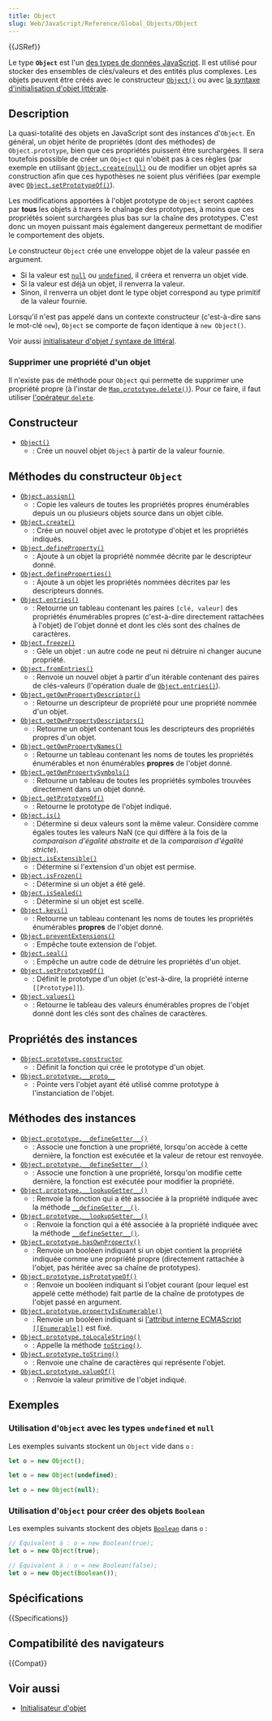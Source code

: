 ```yaml
---
title: Object
slug: Web/JavaScript/Reference/Global_Objects/Object
---
```


{{JSRef}}

Le type **`Object`** est l'un [des types de données JavaScript](/fr/docs/Web/JavaScript/Data_structures). Il est utilisé pour stocker des ensembles de clés/valeurs et des entités plus complexes. Les objets peuvent être créés avec le constructeur [`Object()`](/fr/docs/Web/JavaScript/Reference/Global_Objects/Object/Object) ou avec [la syntaxe d'initialisation d'objet littérale](/fr/docs/Web/JavaScript/Reference/Operators/Object_initializer).

## Description

La quasi-totalité des objets en JavaScript sont des instances d'`Object`. En général, un objet hérite de propriétés (dont des méthodes) de `Object.prototype`, bien que ces propriétés puissent être surchargées. Il sera toutefois possible de créer un `Object` qui n'obéit pas à ces règles (par exemple en utilisant [`Object.create(null)`](/fr/docs/Web/JavaScript/Reference/Global_Objects/Object/create) ou de modifier un objet après sa construction afin que ces hypothèses ne soient plus vérifiées (par exemple avec [`Object.setPrototypeOf()`](/fr/docs/Web/JavaScript/Reference/Global_Objects/Object/setPrototypeOf)).

Les modifications apportées à l'objet prototype de `Object` seront captées par **tous** les objets à travers le chaînage des prototypes, à moins que ces propriétés soient surchargées plus bas sur la chaîne des prototypes. C'est donc un moyen puissant mais également dangereux permettant de modifier le comportement des objets.

Le constructeur `Object` crée une enveloppe objet de la valeur passée en argument.

- Si la valeur est [`null`](/fr/docs/Web/JavaScript/Reference/Operators/null) ou [`undefined`](/fr/docs/Web/JavaScript/Reference/Global_Objects/undefined), il créera et renverra un objet vide.
- Si la valeur est déjà un objet, il renverra la valeur.
- Sinon, il renverra un objet dont le type objet correspond au type primitif de la valeur fournie.

Lorsqu'il n'est pas appelé dans un contexte constructeur (c'est-à-dire sans le mot-clé `new`), `Object` se comporte de façon identique à `new Object()`.

Voir aussi [initialisateur d'objet / syntaxe de littéral](/fr/docs/Web/JavaScript/Reference/Operators/Object_initializer).

### Supprimer une propriété d'un objet

Il n'existe pas de méthode pour `Object` qui permette de supprimer une propriété propre (à l'instar de [`Map.prototype.delete()`](/fr/docs/Web/JavaScript/Reference/Global_Objects/Map/delete)). Pour ce faire, il faut utiliser [l'opérateur `delete`](/fr/docs/Web/JavaScript/Reference/Operators/delete).

## Constructeur

- [`Object()`](/fr/docs/Web/JavaScript/Reference/Global_Objects/Object/Object)
  - : Crée un nouvel objet `Object` à partir de la valeur fournie.

## Méthodes du constructeur `Object`

- [`Object.assign()`](/fr/docs/Web/JavaScript/Reference/Global_Objects/Object/assign)
  - : Copie les valeurs de toutes les propriétés propres énumérables depuis un ou plusieurs objets source dans un objet cible.
- [`Object.create()`](/fr/docs/Web/JavaScript/Reference/Global_Objects/Object/create)
  - : Crée un nouvel objet avec le prototype d'objet et les propriétés indiqués.
- [`Object.defineProperty()`](/fr/docs/Web/JavaScript/Reference/Global_Objects/Object/defineProperty)
  - : Ajoute à un objet la propriété nommée décrite par le descripteur donné.
- [`Object.defineProperties()`](/fr/docs/Web/JavaScript/Reference/Global_Objects/Object/defineProperties)
  - : Ajoute à un objet les propriétés nommées décrites par les descripteurs donnés.
- [`Object.entries()`](/fr/docs/Web/JavaScript/Reference/Global_Objects/Object/entries)
  - : Retourne un tableau contenant les paires `[clé, valeur]` des propriétés énumérables propres (c'est-à-dire directement rattachées à l'objet) de l'objet donné et dont les clés sont des chaînes de caractères.
- [`Object.freeze()`](/fr/docs/Web/JavaScript/Reference/Global_Objects/Object/freeze)
  - : Gèle un objet&nbsp;: un autre code ne peut ni détruire ni changer aucune propriété.
- [`Object.fromEntries()`](/fr/docs/Web/JavaScript/Reference/Global_Objects/Object/fromEntries)
  - : Renvoie un nouvel objet à partir d'un itérable contenant des paires de clés-valeurs (l'opération duale de [`Object.entries()`](/fr/docs/Web/JavaScript/Reference/Global_Objects/Object/entries)).
- [`Object.getOwnPropertyDescriptor()`](/fr/docs/Web/JavaScript/Reference/Global_Objects/Object/getOwnPropertyDescriptor)
  - : Retourne un descripteur de propriété pour une propriété nommée d'un objet.
- [`Object.getOwnPropertyDescriptors()`](/fr/docs/Web/JavaScript/Reference/Global_Objects/Object/getOwnPropertyDescriptors)
  - : Retourne un objet contenant tous les descripteurs des propriétés propres d'un objet.
- [`Object.getOwnPropertyNames()`](/fr/docs/Web/JavaScript/Reference/Global_Objects/Object/getOwnPropertyNames)
  - : Retourne un tableau contenant les noms de toutes les propriétés énumérables et non énumérables **propres** de l'objet donné.
- [`Object.getOwnPropertySymbols()`](/fr/docs/Web/JavaScript/Reference/Global_Objects/Object/getOwnPropertySymbols)
  - : Retourne un tableau de toutes les propriétés symboles trouvées directement dans un objet donné.
- [`Object.getPrototypeOf()`](/fr/docs/Web/JavaScript/Reference/Global_Objects/Object/getPrototypeOf)
  - : Retourne le prototype de l'objet indiqué.
- [`Object.is()`](/fr/docs/Web/JavaScript/Reference/Global_Objects/Object/is)
  - : Détermine si deux valeurs sont la même valeur. Considère comme égales toutes les valeurs NaN (ce qui diffère à la fois de la _comparaison d'égalité abstraite_ et de la _comparaison d'égalité stricte_).
- [`Object.isExtensible()`](/fr/docs/Web/JavaScript/Reference/Global_Objects/Object/isExtensible)
  - : Détermine si l'extension d'un objet est permise.
- [`Object.isFrozen()`](/fr/docs/Web/JavaScript/Reference/Global_Objects/Object/isFrozen)
  - : Détermine si un objet a été gelé.
- [`Object.isSealed()`](/fr/docs/Web/JavaScript/Reference/Global_Objects/Object/isSealed)
  - : Détermine si un objet est scellé.
- [`Object.keys()`](/fr/docs/Web/JavaScript/Reference/Global_Objects/Object/keys)
  - : Retourne un tableau contenant les noms de toutes les propriétés énumérables **propres** de l'objet donné.
- [`Object.preventExtensions()`](/fr/docs/Web/JavaScript/Reference/Global_Objects/Object/preventExtensions)
  - : Empêche toute extension de l'objet.
- [`Object.seal()`](/fr/docs/Web/JavaScript/Reference/Global_Objects/Object/seal)
  - : Empêche un autre code de détruire les propriétés d'un objet.
- [`Object.setPrototypeOf()`](/fr/docs/Web/JavaScript/Reference/Global_Objects/Object/setPrototypeOf)
  - : Définit le prototype d'un objet (c'est-à-dire, la propriété interne `[[Prototype]]`).
- [`Object.values()`](/fr/docs/Web/JavaScript/Reference/Global_Objects/Object/values)
  - : Retourne le tableau des valeurs énumérables propres de l'objet donné dont les clés sont des chaînes de caractères.

## Propriétés des instances

- [`Object.prototype.constructor`](/fr/docs/Web/JavaScript/Reference/Global_Objects/Object/constructor)
  - : Définit la fonction qui crée le prototype d'un objet.
- [`Object.prototype.__proto__`](/fr/docs/Web/JavaScript/Reference/Global_Objects/Object/proto)
  - : Pointe vers l'objet ayant été utilisé comme prototype à l'instanciation de l'objet.

## Méthodes des instances

- [`Object.prototype.__defineGetter__()`](/fr/docs/Web/JavaScript/Reference/Global_Objects/Object/__defineGetter__)
  - : Associe une fonction à une propriété, lorsqu'on accède à cette dernière, la fonction est exécutée et la valeur de retour est renvoyée.
- [`Object.prototype.__defineSetter__()`](/fr/docs/Web/JavaScript/Reference/Global_Objects/Object/__defineSetter__)
  - : Associe une fonction à une propriété, lorsqu'on modifie cette dernière, la fonction est exécutée pour modifier la propriété.
- [`Object.prototype.__lookupGetter__()`](/fr/docs/Web/JavaScript/Reference/Global_Objects/Object/__lookupGetter__)
  - : Renvoie la fonction qui a été associée à la propriété indiquée avec la méthode [`__defineGetter__()`](/fr/docs/Web/JavaScript/Reference/Global_Objects/Object/__defineGetter__).
- [`Object.prototype.__lookupSetter__()`](/fr/docs/Web/JavaScript/Reference/Global_Objects/Object/__lookupSetter__)
  - : Renvoie la fonction qui a été associée à la propriété indiquée avec la méthode [`__defineSetter__()`](/fr/docs/Web/JavaScript/Reference/Global_Objects/Object/__defineSetter__).
- [`Object.prototype.hasOwnProperty()`](/fr/docs/Web/JavaScript/Reference/Global_Objects/Object/hasOwnProperty)
  - : Renvoie un booléen indiquant si un objet contient la propriété indiquée comme une propriété propre (directement rattachée à l'objet, pas héritée avec sa chaîne de prototypes).
- [`Object.prototype.isPrototypeOf()`](/fr/docs/Web/JavaScript/Reference/Global_Objects/Object/isPrototypeOf)
  - : Renvoie un booléen indiquant si l'objet courant (pour lequel est appelé cette méthode) fait partie de la chaîne de prototypes de l'objet passé en argument.
- [`Object.prototype.propertyIsEnumerable()`](/fr/docs/Web/JavaScript/Reference/Global_Objects/Object/propertyIsEnumerable)
  - : Renvoie un booléen indiquant si [l'attribut interne ECMAScript `[[Enumerable]]`](/fr/docs/Web/JavaScript/Data_structures#propriétés) est fixé.
- [`Object.prototype.toLocaleString()`](/fr/docs/Web/JavaScript/Reference/Global_Objects/Object/toLocaleString)
  - : Appelle la méthode [`toString()`](/fr/docs/Web/JavaScript/Reference/Global_Objects/Object/toString).
- [`Object.prototype.toString()`](/fr/docs/Web/JavaScript/Reference/Global_Objects/Object/toString)
  - : Renvoie une chaîne de caractères qui représente l'objet.
- [`Object.prototype.valueOf()`](/fr/docs/Web/JavaScript/Reference/Global_Objects/Object/valueOf)
  - : Renvoie la valeur primitive de l'objet indiqué.

## Exemples

### Utilisation d'`Object` avec les types `undefined` et `null`

Les exemples suivants stockent un `Object` vide dans `o`&nbsp;:

```js
let o = new Object();
```

```js
let o = new Object(undefined);
```

```js
let o = new Object(null);
```

### Utilisation d'`Object` pour créer des objets `Boolean`

Les exemples suivants stockent des objets [`Boolean`](/fr/docs/Web/JavaScript/Reference/Global_Objects/Boolean) dans `o`&nbsp;:

```js
// Équivalent à : o = new Boolean(true);
let o = new Object(true);
```

```js
// Équivalent à : o = new Boolean(false);
let o = new Object(Boolean());
```

## Spécifications

{{Specifications}}

## Compatibilité des navigateurs

{{Compat}}

## Voir aussi

- [Initialisateur d'objet](/fr/docs/Web/JavaScript/Reference/Operators/Object_initializer)
